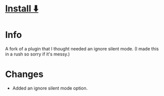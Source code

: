 # [Install ⬇️](https://loginsound.skydevs.me/login-sound/)
# Info
A fork of a plugin that I thought needed an ignore silent mode.
(I made this in a rush so sorry if it's messy.)
# Changes
- Added an ignore silent mode option.